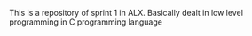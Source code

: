 This is a repository of sprint 1 in ALX. Basically dealt in low level programming in C programming language 